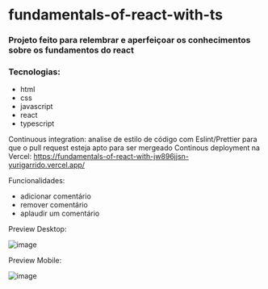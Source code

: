 # fundamentals-of-react-with-ts

### Projeto feito para relembrar e aperfeiçoar os conhecimentos sobre os fundamentos do react

### Tecnologias:
- html
- css
- javascript
- react
- typescript

 Continuous integration: analise de estilo de código com Eslint/Prettier para que o pull request esteja apto para ser mergeado
 Continous deployment na Vercel: https://fundamentals-of-react-with-jw896jjsn-yurigarrido.vercel.app/

Funcionalidades: 
  - adicionar comentário
  - remover comentário
  - aplaudir um comentário

Preview Desktop:

![image](https://github.com/yurigarrido/fundamentals-of-react-with-ts/assets/81384601/9d1fc894-02c4-4fad-a025-6ff41c618548)

Preview Mobile:

![image](https://github.com/yurigarrido/fundamentals-of-react-with-ts/assets/81384601/41380b9c-3a22-46c3-b619-a79678984a43)
